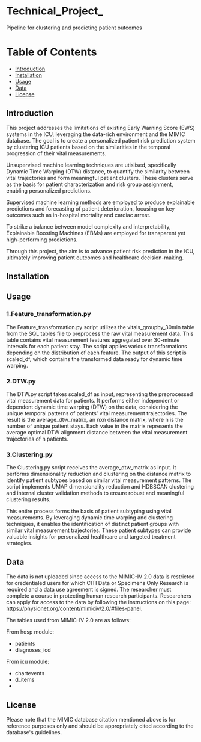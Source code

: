 # Technical_Project_
Pipeline for clustering and predicting patient outcomes

# Table of Contents
- [Introduction](#introduction)
- [Installation](#installation)
- [Usage](#usage)
- [Data](#data)
- [License](#license)


## Introduction<a name="introduction"></a>

This project addresses the limitations of existing Early Warning Score (EWS) systems in the ICU, leveraging the data-rich environment and the MIMIC database. The goal is to create a personalized patient risk prediction system by clustering ICU patients based on the similarities in the temporal progression of their vital measurements.

Unsupervised machine learning techniques are utislised, specifically Dynamic Time Warping (DTW) distance, to quantify the similarity between vital trajectories and form meaningful patient clusters. These clusters serve as the basis for patient characterization and risk group assignment, enabling personalized predictions.

Supervised machine learning methods are employed to produce explainable predictions and forecasting of patient deterioration, focusing on key outcomes such as in-hospital mortality and cardiac arrest.

To strike a balance between model complexity and interpretability, Explainable Boosting Machines (EBMs) are employed for transparent yet high-performing predictions.

Through this project, the aim is to advance patient risk prediction in the ICU, ultimately improving patient outcomes and healthcare decision-making.

## Installation<a name="installation"></a>


## Usage<a name="usage"></a>

### 1.Feature_transformation.py
The Feature_transformation.py script utilizes the vitals_groupby_30min table from the SQL tables file to preprocess the raw vital measurement data. This table contains vital measurement features aggregated over 30-minute intervals for each patient stay. The script applies various transformations depending on the distribution of each feature. The output of this script is scaled_df, which contains the transformed data ready for dynamic time warping.
### 2.DTW.py
The DTW.py script takes scaled_df as input, representing the preprocessed vital measurement data for patients. It performs either independent or dependent dynamic time warping (DTW) on the data, considering the unique temporal patterns of patients' vital measurement trajectories. The result is the average_dtw_matrix, an nxn distance matrix, where n is the number of unique patient stays. Each value in the matrix represents the average optimal DTW alignment distance between the vital measurement trajectories of n patients.
### 3.Clustering.py
The Clustering.py script receives the average_dtw_matrix as input. It performs dimensionality reduction and clustering on the distance matrix to identify patient subtypes based on similar vital measurement patterns. The script implements UMAP dimensionality reduction and HDBSCAN clustering and internal cluster validation methods to ensure robust and meaningful clustering results.

This entire process forms the basis of patient subtyping using vital measurements. By leveraging dynamic time warping and clustering techniques, it enables the identification of distinct patient groups with similar vital measurement trajectories. These patient subtypes can provide valuable insights for personalized healthcare and targeted treatment strategies.



## Data<a name="data"></a>

The data is not uploaded since access to the MIMIC-IV 2.0 data is restricted for credentialed users for which CITI Data or Specimens Only Research is required and a data use agreement is signed. The researcher must complete a course in protecting human research participants. Researchers can apply for access to the data by following the instructions on this page: https://physionet.org/content/mimiciv/2.0/#files-panel.

The tables used from MIMIC-IV 2.0 are as follows:

From hosp module:
- patients 
- diagnoses_icd

From icu module:
- chartevents
- d_items
- 

## License<a name="license"></a>

Please note that the MIMIC database citation mentioned above is for reference purposes only and should be appropriately cited according to the database's guidelines.


